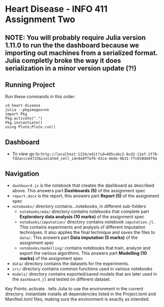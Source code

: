 # Heart Disease - INFO 411 Assignment Two

## NOTE: You will probably require Julia version 1.11.0 to run the the dashboard because we importing out machines from a serialized format. Julia completly broke the way it does serialization in a minor version update (?!)

## Running Project
Run these commands in this order:
```
cd heart-disease
julia --pkgimages=no
import Pkg
Pkg.activate(".")
Pkg.instantiate()
using Pluto;Pluto.run()
```

## Dashboard
- To view go to `http://localhost:1234/edit?id=495cabc2-8cd2-11ef-1f78-fd2accced723&isolated_cell_id=9a9ffaf6-43ca-4eda-9b31-7fc658dd4f9a`

## Navigation

- `dashboard.js` is the notebook that creates the dashboard as described above. This answers part **Dashboards (5)** of the assignment spec
- `report.docx` is the report, this answers part **Report (5)** of the assignment spec
- `notebooks/` directory contains...notebooks, in different sub-folders
    - `notebooks/eda/` directory contains notebooks that complete part **Exploratory data analysis (10 marks)** of the assignment spec
    - `notebooks/imputation/` directory contains notebook `imputation.jl`. This contains experiments and analysis of different imputation techniques. It also applies the final technique and saves the files to `data/`. This answers part **Data imputation (5 marks)** of the assignment spec
    - `notebooks/modelling/` contains notebooks that train, analyze and export the various algorithms. This answers part **Modelling (10 marks)** of the assignment spec
- `data/` directory contains the datasets for the experiments. 
- `src/` directory contains common functions used in various notebooks
- `models/` directory contains exported/saved models that are later used in the `dashboard.jl` and tested on different dataset. 


Key Points:
activate . tells Julia to use the environment in the current directory.
instantiate installs all dependencies listed in the Project.toml and Manifest.toml files, making sure the environment is exactly as intended.
